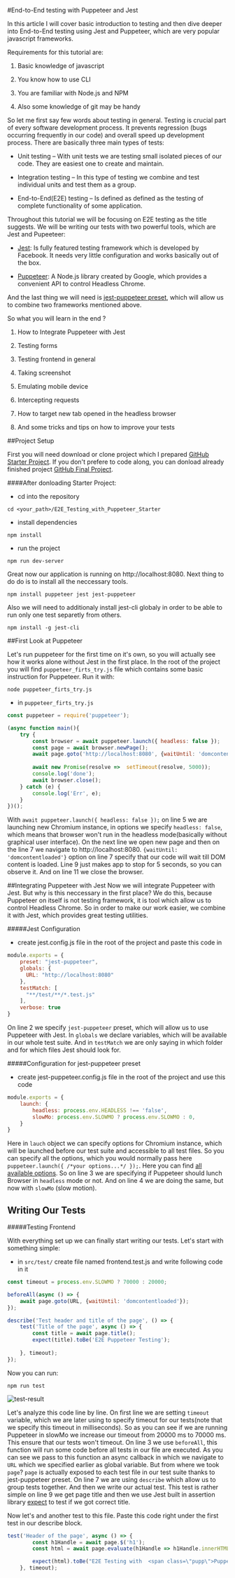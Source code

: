 #End-to-End testing with Puppeteer and Jest 

In this article I will cover basic introduction to testing and then dive deeper into End-to-End testing using Jest and Puppeteer, which are very popular javascript  frameworks.  

Requirements for this tutorial are: 

1. Basic knowledge of javascript 

2. You know how to use CLI 

3. You are familiar with Node.js and NPM 

4. Also some knowledge of git may be handy 

So let me first say few words about testing in general. Testing is crucial part of every software development process. It prevents regression (bugs occurring frequently in our code) and overall speed up development process. There are basically three main types of tests:  

* Unit testing – With unit tests we are testing small isolated pieces of our code. They are easiest one to create and maintain. 

* Integration testing – In this type of testing we combine and test individual units and test them as a group. 

* End-to-End(E2E) testing –  Is defined as defined as the testing of complete functionality of some application. 

Throughout this tutorial we will be focusing on E2E testing as the title suggests. We will be writing our tests with two powerful tools, which are Jest and Pupeeteer: 

* [Jest](https://jestjs.io/): Is fully featured testing framework which is developed by Facebook. It needs very little configuration and works basically out of the box. 

* [Puppeteer](https://pptr.dev/): A Node.js library created by Google, which provides a convenient API to control Headless Chrome. 

And the last thing we will need is [jest-puppeteer preset](https://github.com/smooth-code/jest-puppeteer), which will allow us to combine two frameworks mentioned above. 

So what you will learn in the end ?  

1. How to Integrate Puppeteer with Jest 

2. Testing forms 

3. Testing frontend in general 

4. Taking screenshot 

5. Emulating mobile device 

6. Intercepting requests 

7. How to target new tab opened in the headless browser 

8. And some tricks and tips on how to improve your tests 

##Project Setup

First you will need download or clone project which I prepared [GitHub Starter Project](https://github.com/Zovi343/E2E_Testing_with_Puppeteer_Final). If you don't prefere to code along, you can donload already finished project [GitHub Final Project](https://github.com/Zovi343/E2E_Testing_with_Puppeteer_Final).

####After donloading Starter Project:

* cd into the repository
```
cd <your_path>/E2E_Testing_with_Puppeteer_Starter
```

* install dependencies
```
npm install
```

* run the project
```
npm run dev-server
```

Great now our application is running on http://localhost:8080. Next thing to do do is to install all the neccessary tools.

```
npm install puppeteer jest jest-puppeteer
```

Also we will need to additionaly install jest-cli globaly in order to be able to run only one test separetly from others.

```
npm install -g jest-cli
```

##First Look at Puppeteer

Let's run puppeteer for the first time on it's own, so you will actually see how it works alone without Jest in the first place. In the root of the project you will find `puppeteer_firts_try.js` file which contains some basic instruction for Puppeteer.
Run it with:
```
node puppeteer_firts_try.js
```

* in `puppeteer_firts_try.js`
```javascript {.line-numbers}
const puppeteer = require('puppeteer');

(async function main(){
    try {
        const browser = await puppeteer.launch({ headless: false });
        const page = await browser.newPage();
        await page.goto('http://localhost:8080', {waitUntil: 'domcontentloaded'});
        
        await new Promise(resolve =>  setTimeout(resolve, 5000));
        console.log('done');
        await browser.close();
    } catch (e) {
        console.log('Err', e);
    }
})();
```

With `await puppeteer.launch({ headless: false });` on line 5 we are launching new Chromium instance, in options we specify `headless: false`, which means that browser won't run in the headless mode(basically without graphical user interface). On the next line we open new page and then on the line 7 we navigate to http://localhost:8080. `{waitUntil: 'domcontentloaded'}` option on line 7 specify that our code will wait till DOM content is loaded. Line 9 just makes app to stop for 5 seconds, so you can observe it. And on line 11 we close the browser.

##Integrating Puppeteer with Jest
Now we will integrate Puppeteer with Jest. But why is this neccessary in the first place? We do this, because Puppeteer on itself is not testing framework, it is tool which allow us to control Headless Chrome. So in order to make our work easier, we combine it with Jest, which provides great testing utilities.

#####Jest Configuration
* create jest.config.js file in the root of the project and paste this code in
```javascript {.line-numbers}
module.exports = {
    preset: "jest-puppeteer",
    globals: {
      URL: "http://localhost:8080"
    },
    testMatch: [
      "**/test/**/*.test.js"
    ],
    verbose: true
}
```

On line 2 we specify `jest-puppeteer` preset, which will allow us to use Puppeteer with Jest. In `globals` we declare variables, which will be available in our whole test suite. And in `testMatch` we are only saying in which folder and for which files Jest should look for. 

#####Configuration for jest-puppeteer preset
* create jest-puppeteer.config.js file in the root of the project and use this code
```javascript {.line-numbers}
module.exports = {
    launch: {
        headless: process.env.HEADLESS !== 'false',
        slowMo: process.env.SLOWMO ? process.env.SLOWMO : 0,
    }
}
```
Here in `lauch` object we can specify options for Chromium instance, which will be launched before our test suite and accessible to all test files. So you can specify all the options, which you would normally pass here `puppeteer.launch({ /*your options...*/ });`. Here you can find [all available options](https://github.com/GoogleChrome/puppeteer/blob/master/docs/api.md#puppeteerlaunchoptions). So on line 3 we are specifying if Puppeteer should lunch Browser in `headless` mode or not. And on line 4 we are doing the same, but now with `slowMo` (slow motion).

## Writing Our Tests

#####Testing Frontend

With everything set up we can finally start writing our tests. Let's start with something simple:
* in `src/test/` create file named frontend.test.js and write following code in it
```javascript {.line-numbers}
const timeout = process.env.SLOWMO ? 70000 : 20000;

beforeAll(async () => {
    await page.goto(URL, {waitUntil: 'domcontentloaded'});
});

describe('Test header and title of the page', () => {
    test('Title of the page', async () => {
        const title = await page.title();
        expect(title).toBe('E2E Puppeteer Testing');
        
    }, timeout);
});
```

Now you can run:
```
npm run test
```
![test-result](https://github.com/Zovi343/E2E_Testing_with_Puppeteer_Article/blob/master/img/test_result.png)

Let's analyze this code line by line. On first line we are setting `timeout` variable, which we are later using to specify timeout for our tests(note that we specify this timeout in milliseconds). So as you can see if we are running Puppeteer in slowMo we increase our timeout from 20000 ms to 70000 ms. This ensure that our tests won't timeout. 
On line 3 we use `beforeAll`, this function will run some code before all tests in our file are executed. As you can see we pass to this function an async callback in which we navigate to `URL` which we specified earlier as global variable. But from where we took `page`? `page` is actually exposed to each test file in our test suite thanks to jest-puppeteer preset.
On line 7 we are using `describe` which allow us to group tests together.
And then we write our actual test. This test is rather simple on line 9 we get page title and then we use Jest built in assertion library [expect](https://jestjs.io/docs/en/expect) to test if we got correct title.

Now let's and another test to this file. Paste this code right under the first test in our describe block.
```javascript {.line-numbers}
test('Header of the page', async () => {
        const h1Handle = await page.$('h1');
        const html = await page.evaluate(h1Handle => h1Handle.innerHTML, h1Handle);

        expect(html).toBe("E2E Testing with  <span class=\"pupp\">Puppeteer</span> and <span class=\"jest\">Jest</span>");
    }, timeout);
```

